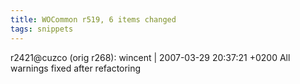 ```yaml
---
title: WOCommon r519, 6 items changed
tags: snippets
---
```


r2421@cuzco (orig r268): wincent | 2007-03-29 20:37:21 +0200 All warnings fixed after refactoring
